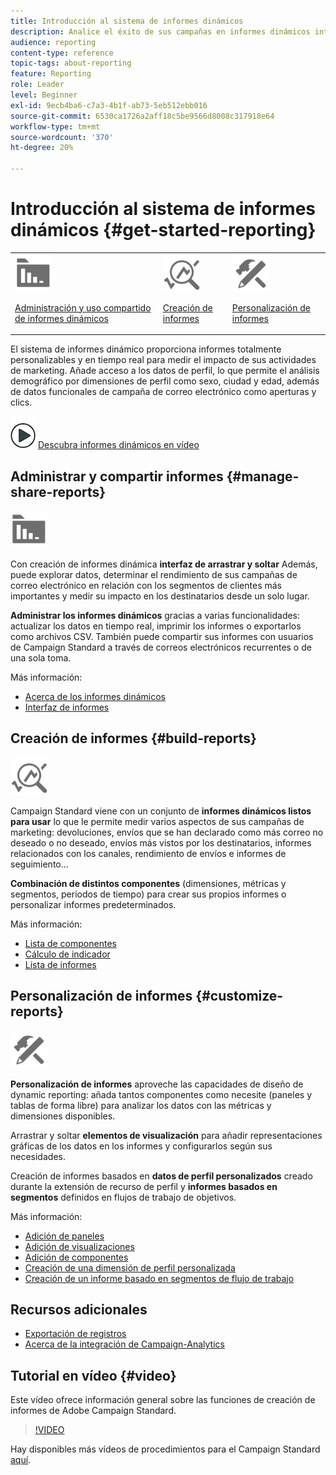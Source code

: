 ```yaml
---
title: Introducción al sistema de informes dinámicos
description: Analice el éxito de sus campañas en informes dinámicos integrados o personalizados.
audience: reporting
content-type: reference
topic-tags: about-reporting
feature: Reporting
role: Leader
level: Beginner
exl-id: 9ecb4ba6-c7a3-4b1f-ab73-5eb512ebb016
source-git-commit: 6530ca1726a2aff18c5be9566d8008c317918e64
workflow-type: tm+mt
source-wordcount: '370'
ht-degree: 20%

---
```


# Introducción al sistema de informes dinámicos {#get-started-reporting}

<table>
<tr>
<td><img src="assets/do-not-localize/icon_manage.svg" width="60px"><p><a href="#manage-share-reports">Administración y uso compartido de informes dinámicos</a></p></td>
<td><img src="assets/do-not-localize/icon_build.svg" width="60px"><p><a href="#build-reports">Creación de informes</a></p></td>
<td><img src="assets/do-not-localize/icon_customize.svg" width="60px"><p><a href="#customize-reports">Personalización de informes</a></p></td></tr>
</table>

El sistema de informes dinámico proporciona informes totalmente personalizables y en tiempo real para medir el impacto de sus actividades de marketing. Añade acceso a los datos de perfil, lo que permite el análisis demográfico por dimensiones de perfil como sexo, ciudad y edad, además de datos funcionales de campaña de correo electrónico como aperturas y clics.

![](assets/do-not-localize/how-to-video.png) [Descubra informes dinámicos en vídeo](#video)

## Administrar y compartir informes {#manage-share-reports}

<img src="assets/do-not-localize/icon_manage.svg" width="60px">

Con creación de informes dinámica **interfaz de arrastrar y soltar** Además, puede explorar datos, determinar el rendimiento de sus campañas de correo electrónico en relación con los segmentos de clientes más importantes y medir su impacto en los destinatarios desde un solo lugar.

**Administrar los informes dinámicos** gracias a varias funcionalidades: actualizar los datos en tiempo real, imprimir los informes o exportarlos como archivos CSV. También puede compartir sus informes con usuarios de Campaign Standard a través de correos electrónicos recurrentes o de una sola toma.

Más información:

* [Acerca de los informes dinámicos](../../reporting/using/about-dynamic-reports.md)
* [Interfaz de informes](../../reporting/using/reporting-interface.md)

## Creación de informes {#build-reports}

<img src="assets/do-not-localize/icon_build.svg" width="60px">

Campaign Standard viene con un conjunto de **informes dinámicos listos para usar** lo que le permite medir varios aspectos de sus campañas de marketing: devoluciones, envíos que se han declarado como más correo no deseado o no deseado, envíos más vistos por los destinatarios, informes relacionados con los canales, rendimiento de envíos e informes de seguimiento...

**Combinación de distintos componentes** (dimensiones, métricas y segmentos, periodos de tiempo) para crear sus propios informes o personalizar informes predeterminados.

Más información:

* [Lista de componentes](../../reporting/using/list-of-components-.md)
* [Cálculo de indicador](../../reporting/using/indicator-calculation.md)
* [Lista de informes](../../reporting/using/defining-the-report-period.md)

## Personalización de informes {#customize-reports}

<img src="assets/do-not-localize/icon_customize.svg" width="60px">

**Personalización de informes** aproveche las capacidades de diseño de dynamic reporting: añada tantos componentes como necesite (paneles y tablas de forma libre) para analizar los datos con las métricas y dimensiones disponibles.

Arrastrar y soltar **elementos de visualización** para añadir representaciones gráficas de los datos en los informes y configurarlos según sus necesidades.

Creación de informes basados en **datos de perfil personalizados** creado durante la extensión de recurso de perfil y **informes basados en segmentos** definidos en flujos de trabajo de objetivos.

Más información:

* [Adición de paneles](../../reporting/using/adding-panels.md)
* [Adición de visualizaciones](../../reporting/using/adding-visualizations.md)
* [Adición de componentes](../../reporting/using/adding-components.md)
* [Creación de una dimensión de perfil personalizada](../../reporting/using/creating-a-custom-profile-dimension.md)
* [Creación de un informe basado en segmentos de flujo de trabajo](../../reporting/using/creating-a-report-workflow-segment.md)

## Recursos adicionales

* [Exportación de registros](../../automating/using/exporting-logs.md)
* [Acerca de la integración de Campaign-Analytics](../../integrating/using/about-campaign-analytics-integration.md)

## Tutorial en vídeo {#video}

Este vídeo ofrece información general sobre las funciones de creación de informes de Adobe Campaign Standard.

>[!VIDEO](https://video.tv.adobe.com/v/23021?quality=12&captions=eng)

Hay disponibles más vídeos de procedimientos para el Campaign Standard [aquí](https://experienceleague.adobe.com/docs/campaign-standard-learn/tutorials/overview.html?lang=es).

